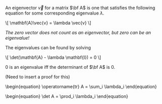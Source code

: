 An eigenvector $\vec{v}$ for a matrix $\bf A$ is one that satisfies the following equation for some corresponding eigenvalue $\lambda$.

\\[
\mathbf{A}\vec{v} = \lambda \vec{v}
\\]

_The zero vector does not count as an eigenvector, but zero can be an eigenvalue!_

The eigenvalues can be found by solving

\\[
\det(\mathbf{A} - \lambda \mathbf{I}) = 0
\\]

0 is an eigenvalue iff the determinant of $\bf A$ is 0.

(Need to insert a proof for this)

\begin{equation}
\operatorname{tr} A = \sum_i \lambda_i
\end{equation}

\begin{equation}
\det A = \prod_i \lambda_i
\end{equation}